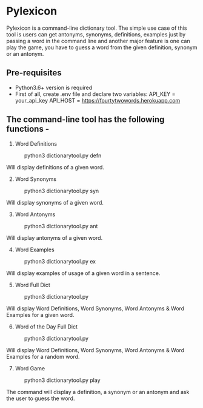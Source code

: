 # Pylexicon
Pylexicon is a command-line dictionary tool. The simple use case of this tool is users can get antonyms, synonyms, definitions, examples just by passing a word in the command line and another major feature is one can play the game, you have to guess a word from the given definition, synonym or an antonym.

## Pre-requisites
- Python3.6+ version is required
- First of all, create .env file and declare two variables:
	API_KEY = your_api_key
	API_HOST = https://fourtytwowords.herokuapp.com


## The command-line tool has the following functions - 

1. Word Definitions

            python3 dictionarytool.py defn <word>

Will display definitions of a given word.

2. Word Synonyms

            python3 dictionarytool.py syn <word>

Will display synonyms of a given word. 

3. Word Antonyms

            python3 dictionarytool.py ant <word>

Will display antonyms of a given word.

4. Word Examples

            python3 dictionarytool.py ex <word>

Will display examples of usage of a given word in a sentence. 

5. Word Full Dict

            python3 dictionarytool.py <word>

Will display Word Definitions, Word Synonyms, Word Antonyms & Word Examples for a given word.

6. Word of the Day Full Dict

            python3 dictionarytool.py

Will display Word Definitions, Word Synonyms, Word Antonyms & Word Examples for a random word.

7. Word Game

            python3 dictionarytool.py play

The command will display a definition, a synonym or an antonym and ask the user to guess the word. 
